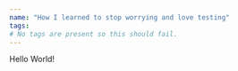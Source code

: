 ```yaml
---
name: "How I learned to stop worrying and love testing"
tags:
# No tags are present so this should fail.
---
```

Hello World!

